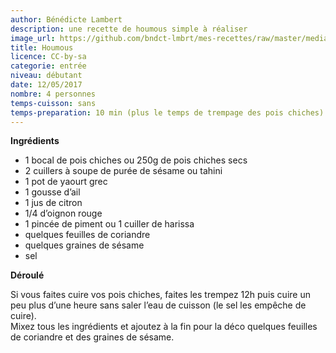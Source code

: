 ```yaml
---
author: Bénédicte Lambert
description: une recette de houmous simple à réaliser
image_url: https://github.com/bndct-lmbrt/mes-recettes/raw/master/medias/houmous-orties.jpg
title: Houmous
licence: CC-by-sa
categorie: entrée
niveau: débutant
date: 12/05/2017
nombre: 4 personnes
temps-cuisson: sans
temps-preparation: 10 min (plus le temps de trempage des pois chiches)
---
```


**Ingrédients**  

* 1 bocal de pois chiches ou 250g de pois chiches secs
* 2 cuillers à soupe de purée de sésame ou tahini
* 1 pot de yaourt grec
* 1 gousse d’ail
* 1 jus de citron
* 1/4 d’oignon rouge
* 1 pincée de piment ou 1 cuiller de harissa
* quelques feuilles de coriandre
* quelques graines de sésame
* sel

**Déroulé**  

Si vous faites cuire vos pois chiches, faites les trempez 12h puis cuire un peu plus d’une heure sans saler l’eau de cuisson (le sel les empêche de cuire).  
Mixez tous les ingrédients et ajoutez à la fin pour la déco quelques feuilles de coriandre et des graines de sésame.  
